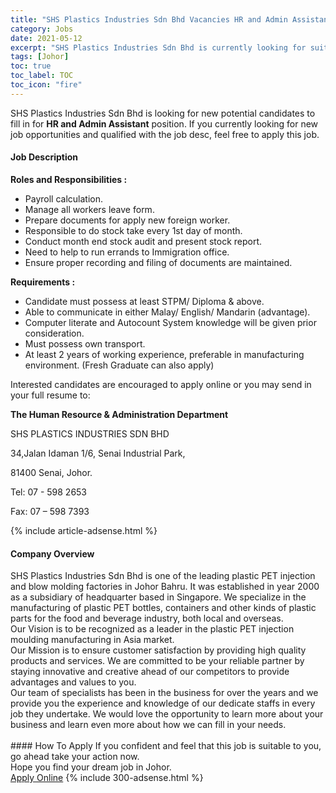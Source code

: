 ```yaml
---
title: "SHS Plastics Industries Sdn Bhd Vacancies HR and Admin Assistant" 
category: Jobs 
date: 2021-05-12 
excerpt: "SHS Plastics Industries Sdn Bhd is currently looking for suitable person to fill in the HR and Admin Assistant which based in Johor" 
tags: [Johor] 
toc: true 
toc_label: TOC 
toc_icon: "fire" 
--- 
```


<p>SHS Plastics Industries Sdn Bhd is looking for new potential candidates to fill in for <b>HR and Admin Assistant</b> position. If you currently looking for new job opportunities and qualified with the job desc, feel free to apply this job.
</p><div><div><h4>Job Description</h4></div><div><div><span><div><p><strong>Roles and Responsibilities :&#160;&#160;</strong></p><ul><li>Payroll calculation.</li><li>Manage all workers leave form.</li><li>Prepare documents for apply new foreign worker.</li><li>Responsible to do stock take every 1st day of month.</li><li>Conduct month end stock audit and present stock report.</li><li>Need to help to run errands to Immigration office.</li><li>Ensure proper recording and filing of documents are maintained.</li></ul><p><strong>Requirements :&#160;</strong></p><ul><li>Candidate must possess at least STPM/ Diploma &amp; above.&#160;&#160;</li><li>Able to communicate in either Malay/ English/ Mandarin (advantage).</li><li>Computer literate and Autocount System knowledge will be given prior consideration.&#160;&#160;</li><li>Must possess own transport.</li><li>At least 2 years of working experience, preferable in manufacturing environment. (Fresh Graduate can also apply)&#160;</li></ul><p>Interested candidates are encouraged to apply online or you may send in your full resume to:</p><p><strong>The Human Resource &amp; Administration Department</strong></p><p>SHS PLASTICS INDUSTRIES SDN BHD</p><p>34,Jalan Idaman 1/6, Senai Industrial Park,</p><p>81400 Senai, Johor.</p><p>Tel: 07 - 598 2653</p><p>Fax: 07 &#8211; 598 7393</p></div></span></div></div></div> 
{% include article-adsense.html %} 
<div><div><h4>Company Overview</h4></div><div><div><span><div><div>SHS Plastics Industries Sdn Bhd is one of the leading plastic PET injection and blow molding factories in Johor Bahru. It was established in year 2000 as a subsidiary of headquarter based in Singapore. We specialize in the manufacturing of plastic PET bottles, containers and other kinds of plastic parts for the food and beverage industry, both local and overseas.</div>
<div>Our Vision is to be recognized as a leader in the plastic PET injection moulding manufacturing in Asia market.</div>
<div>Our Mission is to ensure customer satisfaction by providing high quality products and services. We are committed to be your reliable partner by staying innovative and creative ahead of our competitors to provide advantages and values to you.&#160;</div>
<div>Our team of specialists has been in the business for over the years and we provide you the experience and knowledge of our dedicate staffs in every job they undertake. We would love the opportunity to learn more about your business and learn even more about how we can fill in your needs. &#160; &#160; &#160; &#160; &#160; &#160; &#160; &#160; &#160; &#160; &#160; &#160; &#160; &#160; &#160; &#160; &#160; &#160;&#160;</div></div></span></div></div></div> 
#### How To Apply 
If you confident and feel that this job is suitable to you, go ahead take your action now. <br/> 
Hope you find your dream job in Johor. <br/> 
<a href="https://www.jobstreet.com.my/en/job/hr-and-admin-assistant-4565684?jobId=jobstreet-my-job-4565684&" class="btn btn--info" target="_blank" rel="nofollow noopenner">Apply Online</a> 
{% include 300-adsense.html %} 